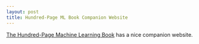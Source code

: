 ```yaml
---
layout: post
title: Hundred-Page ML Book Companion Website
---
```


[The Hundred-Page Machine Learning Book](http://themlbook.com/wiki/doku.php?id=start) has a nice companion website.